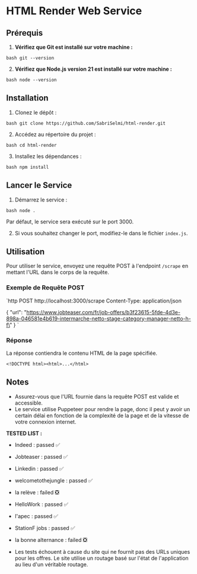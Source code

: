 # HTML Render Web Service

## Prérequis

1. **Vérifiez que Git est installé sur votre machine :**

`bash git --version`

2. **Vérifiez que Node.js version 21 est installé sur votre machine :**

`bash node --version`

## Installation

1. Clonez le dépôt :

`bash git clone https://github.com/SabriSelmi/html-render.git`

2. Accédez au répertoire du projet :

`bash cd html-render`

3. Installez les dépendances :

`bash npm install`

## Lancer le Service

1. Démarrez le service :

`bash node .`

Par défaut, le service sera exécuté sur le port 3000.

2. Si vous souhaitez changer le port, modifiez-le dans le fichier `index.js`.

## Utilisation

Pour utiliser le service, envoyez une requête POST à l'endpoint `/scrape` en mettant l'URL dans le corps de la requête.

### Exemple de Requête POST

`http
POST http://localhost:3000/scrape
Content-Type: application/json

{
\"url\": \"https://www.jobteaser.com/fr/job-offers/b3f23615-5fde-4d3e-898a-046581e4b619-intermarche-netto-stage-category-manager-netto-h-f\"
}
`

### Réponse

La réponse contiendra le contenu HTML de la page spécifiée.

`<!DOCTYPE html><html>...</html>`

## Notes

- Assurez-vous que l'URL fournie dans la requête POST est valide et accessible.
- Le service utilise Puppeteer pour rendre la page, donc il peut y avoir un certain délai en fonction de la complexité de la page et de la vitesse de votre connexion internet.

**TESTED LIST :**

- Indeed : passed ✅
- Jobteaser : passed ✅
- Linkedin : passed ✅
- welcometothejungle : passed ✅
- la relève : failed ❎
- HelloWork : passed ✅
- l'apec : passed ✅
- StationF jobs : passed ✅
- la bonne alternance : failed ❎

- Les tests échouent à cause du site qui ne fournit pas des URLs uniques pour les offres. Le site utilise un routage basé sur l'état de l'application au lieu d'un véritable routage.
